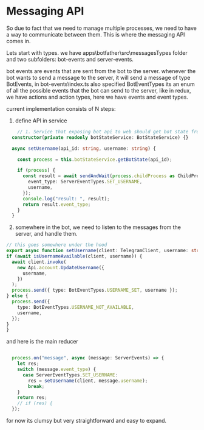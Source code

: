 # Messaging API

So due to fact that we need to manage multiple processes, we need to have a way to communicate between them. This is where the messaging API comes in.

Lets start with types.
we have apps\botfather\src\messagesTypes folder and two subfolders: bot-events and server-events.

bot events are events that are sent from the bot to the server. whenever the bot wants to send a message to the server, it will send a message of type BotEvents, in bot-events\index.ts also specified BotEventTypes its an enum of all the possible events that the bot can send to the server, like in redux, we have actions and action types, here we have events and event types.

current implementation consists of N steps:
1. define API in service

```typescript
    // 1. Service that exposing bot api to web should get bot state from botStateService, and get the child process from it
  constructor(private readonly botStateService: BotStateService) {}

  async setUsername(api_id: string, username: string) {

    const process = this.botStateService.getBotState(api_id);

    if (process) {
      const result = await sendAndWait(process.childProcess as ChildProcess, {
        event_type: ServerEventTypes.SET_USERNAME,
        username,
      });
      console.log("result: ", result);
      return result.event_type;
    }
  }
  ```
  2. somewhere in the bot, we need to listen to the messages from the server, and handle them.
  ```typescript
// this goes somewhere under the hood
  export async function setUsername(client: TelegramClient, username: string) {
  if (await isUsernameAvailable(client, username)) {
    await client.invoke(
      new Api.account.UpdateUsername({
        username,
      })
    );
    process.send({ type: BotEventTypes.USERNAME_SET, username });
  } else {
    process.send({
      type: BotEventTypes.USERNAME_NOT_AVAILABLE,
      username,
    });
  }
}
```
and here is the main reducer

```typescript

  process.on("message", async (message: ServerEvents) => {
    let res;
    switch (message.event_type) {
      case ServerEventTypes.SET_USERNAME:
        res = setUsername(client, message.username);
        break;
    }
    return res;
    // if (res) {
  });
  ```
 for now its clumsy but very straightforward and easy to expand.
 <!-- TODO:make utility functions for make work with this easier AND WRITE TESTS FOR THEM FULL COVERAGE DAMMIT -->


